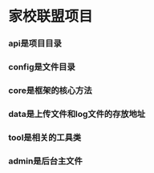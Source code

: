 # 家校联盟项目

### api是项目目录
### config是文件目录
### core是框架的核心方法
### data是上传文件和log文件的存放地址
### tool是相关的工具类
### admin是后台主文件
